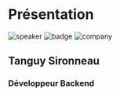 <!-- .slide: class="speaker-slide" -->

# Présentation

![speaker](./assets/images/jf.jpg)
![badge](./assets/images/gde.png)
![company](./assets/images/logo-sfeir-blanc.png)

## Tanguy Sironneau

### Développeur Backend

<!-- .element: class="icon-rule icon-first" -->

